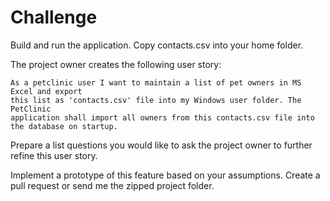 Challenge
=========

Build and run the application.
Copy contacts.csv into your home folder.

The project owner creates the following user story:

    As a petclinic user I want to maintain a list of pet owners in MS Excel and export
    this list as 'contacts.csv' file into my Windows user folder. The PetClinic
    application shall import all owners from this contacts.csv file into the database on startup.

Prepare a list questions you would like to ask the project owner to further refine this user story.

Implement a prototype of this feature based on your assumptions.
Create a pull request or send me the zipped project folder.


